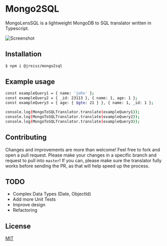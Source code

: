# Mongo2SQL

MongoLensSQL is a lightweight MongoDB to SQL translator written in Typescript.

![Screenshot](./public/assets/img/demo.gif)

## Installation

```sh
$ npm i @jreisz/mongo2sql
```

## Example usage

```sh
const exampleQuery1 = { name: 'john' };
const exampleQuery2 = { _id: 23113 }, { name: 1, age: 1 };
const exampleQuery3 = { age: { $gte: 21 } }, { name: 1, _id: 1 };

console.log(MongoToSQLTranslator.translate(exampleQuery1));
console.log(MongoToSQLTranslator.translate(exampleQuery2));
console.log(MongoToSQLTranslator.translate(exampleQuery3));
```

## Contributing

Changes and improvements are more than welcome! Feel free to fork and open a pull request. Please make your changes in a specific branch and request to pull into `master`! If you can, please make sure the translator fully works before sending the PR, as that will help speed up the process.

## TODO

- Complex Data Types (Date, ObjectId)
- Add more Unit Tests
- Improve design
- Refactoring

## License

[MIT](https://choosealicense.com/licenses/mit/)
